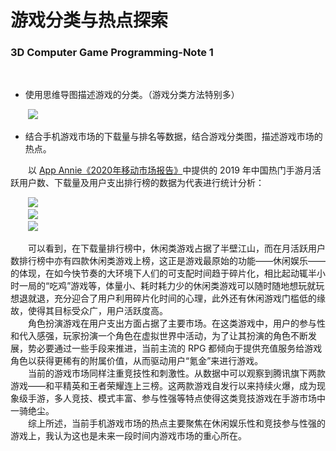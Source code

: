 # 游戏分类与热点探索
### 3D Computer Game Programming-Note 1

<br/>

- 使用思维导图描述游戏的分类。（游戏分类方法特别多）

&emsp;&emsp;![](https://cdn.jsdelivr.net/gh/sherryjw/StaticResource@latest/image/3d-hw1-009.jpg)<br/>

- 结合手机游戏市场的下载量与排名等数据，结合游戏分类图，描述游戏市场的热点。

&emsp;&emsp;以 [App Annie《2020年移动市场报告》](http://www.100ec.cn/detail--6542486.html)中提供的 2019 年中国热门手游月活跃用户数、下载量及用户支出排行榜的数据为代表进行统计分析：

&emsp;&emsp;![](https://cdn.jsdelivr.net/gh/sherryjw/StaticResource@v1.4.5/image/3d-hw1-010.png)<br/>
&emsp;&emsp;![](https://cdn.jsdelivr.net/gh/sherryjw/StaticResource@v1.4.5/image/3d-hw1-011.png)<br/>
&emsp;&emsp;![](https://cdn.jsdelivr.net/gh/sherryjw/StaticResource@v1.4.5/image/3d-hw1-012.png)<br/>

&emsp;&emsp;可以看到，在下载量排行榜中，休闲类游戏占据了半壁江山，而在月活跃用户数排行榜中亦有四款休闲类游戏上榜，这正是游戏最原始的功能——休闲娱乐——的体现，在如今快节奏的大环境下人们的可支配时间趋于碎片化，相比起动辄半小时一局的“吃鸡”游戏等，体量小、耗时耗力少的休闲类游戏可以随时随地想玩就玩想退就退，充分迎合了用户利用碎片化时间的心理，此外还有休闲游戏门槛低的缘故，使得其目标受众广，用户活跃度高。<br/>
&emsp;&emsp;角色扮演游戏在用户支出方面占据了主要市场。在这类游戏中，用户的参与性和代入感强，玩家扮演一个角色在虚拟世界中活动，为了让其扮演的角色不断发展，势必要通过一些手段来推进，当前主流的 RPG 都倾向于提供充值服务给游戏角色以获得更稀有的附属价值，从而驱动用户“氪金”来进行游戏。<br/>
&emsp;&emsp;当前的游戏市场同样注重竞技性和刺激性。从数据中可以观察到腾讯旗下两款游戏——和平精英和王者荣耀连上三榜。这两款游戏自发行以来持续火爆，成为现象级手游，多人竞技、模式丰富、参与性强等特点使得这类竞技游戏在手游市场中一骑绝尘。<br/>
&emsp;&emsp;综上所述，当前手机游戏市场的热点主要聚焦在休闲娱乐性和竞技参与性强的游戏上，我认为这也是未来一段时间内游戏市场的重心所在。<br/>